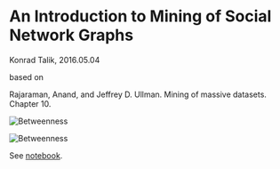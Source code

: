 # An Introduction to Mining of Social Network Graphs

Konrad Talik, 2016.05.04

based on

Rajaraman, Anand, and Jeffrey D. Ullman. Mining of massive datasets. Chapter 10.

![Betweenness](img/betweenness.png)

![Betweenness](img/degree.png)

See [notebook](An%20Introduction%20to%20Mining%20of%20Social%20Network%20Graphs.ipynb).
